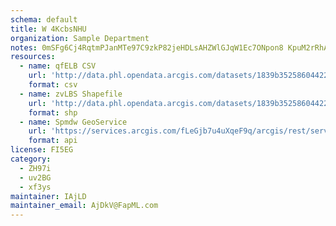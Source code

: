 ```yaml
---
schema: default
title: W 4KcbsNHU 
organization: Sample Department 
notes: 0mSFg6Cj4RqtmPJanMTe97C9zkP82jeHDLsAHZWlGJqW1Ec7ONpon8 KpuM2rRhA3wKxE0VU6Y Nf4xiFdSzDQVybO5ZblfTYQ3s 
resources:
  - name: qfELB CSV
    url: 'http://data.phl.opendata.arcgis.com/datasets/1839b35258604422b0b520cbb668df0d_0.csv'
    format: csv
  - name: zvLBS Shapefile
    url: 'http://data.phl.opendata.arcgis.com/datasets/1839b35258604422b0b520cbb668df0d_0.zip'
    format: shp
  - name: Spmdw GeoService
    url: 'https://services.arcgis.com/fLeGjb7u4uXqeF9q/arcgis/rest/services/Air_Monitoring_Stations/FeatureServer/0/query'
    format: api
license: FI5EG 
category:
  - ZH97i 
  - uv2BG 
  - xf3ys 
maintainer: IAjLD  
maintainer_email: AjDkV@FapML.com
---
```

